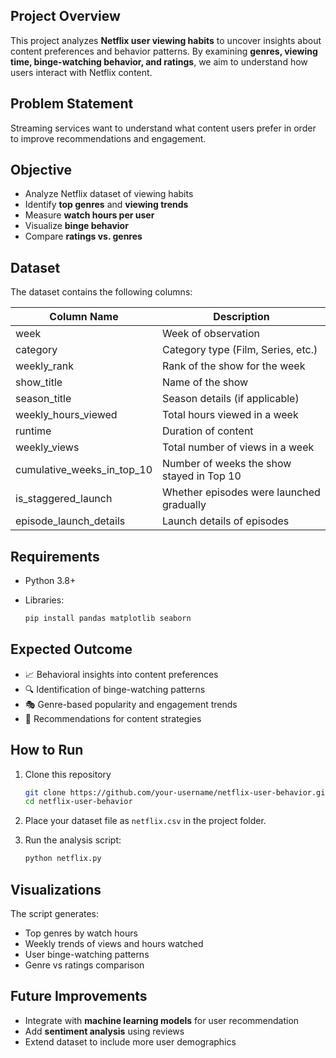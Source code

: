 

## Project Overview

This project analyzes **Netflix user viewing habits** to uncover insights about content preferences and behavior patterns.
By examining **genres, viewing time, binge-watching behavior, and ratings**, we aim to understand how users interact with Netflix content.

## Problem Statement

Streaming services want to understand what content users prefer in order to improve recommendations and engagement.

##  Objective

* Analyze Netflix dataset of viewing habits
* Identify **top genres** and **viewing trends**
* Measure **watch hours per user**
* Visualize **binge behavior**
* Compare **ratings vs. genres**

##  Dataset

The dataset contains the following columns:

| Column Name                    | Description                               |
| ------------------------------ | ----------------------------------------- |
| week                           | Week of observation                       |
| category                       | Category type (Film, Series, etc.)        |
| weekly\_rank                   | Rank of the show for the week             |
| show\_title                    | Name of the show                          |
| season\_title                  | Season details (if applicable)            |
| weekly\_hours\_viewed          | Total hours viewed in a week              |
| runtime                        | Duration of content                       |
| weekly\_views                  | Total number of views in a week           |
| cumulative\_weeks\_in\_top\_10 | Number of weeks the show stayed in Top 10 |
| is\_staggered\_launch          | Whether episodes were launched gradually  |
| episode\_launch\_details       | Launch details of episodes                |

## Requirements

* Python 3.8+
* Libraries:

  ```bash
  pip install pandas matplotlib seaborn
  ```

## Expected Outcome

* 📈 Behavioral insights into content preferences
* 🔍 Identification of binge-watching patterns
* 🎭 Genre-based popularity and engagement trends
* 🎥 Recommendations for content strategies

## How to Run

1. Clone this repository

   ```bash
   git clone https://github.com/your-username/netflix-user-behavior.git
   cd netflix-user-behavior
   ```
2. Place your dataset file as `netflix.csv` in the project folder.
3. Run the analysis script:

   ```bash
   python netflix.py
   ```

##  Visualizations

The script generates:

* Top genres by watch hours
* Weekly trends of views and hours watched
* User binge-watching patterns
* Genre vs ratings comparison

## Future Improvements

* Integrate with **machine learning models** for user recommendation
* Add **sentiment analysis** using reviews
* Extend dataset to include more user demographics

